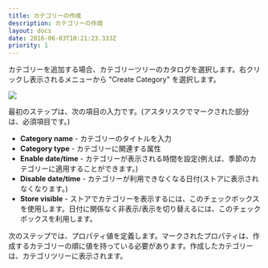 ```yaml
---
title: カテゴリーの作成
description: カテゴリーの作成
layout: docs
date: 2016-06-03T10:21:23.333Z
priority: 1
---
```

カテゴリーを追加する場合、カテゴリーツリーのカタログを選択します。右クリックし表示されるメニューから "Create Category" を選択します。

![](../../../../../assets/images/docs/021-add-category.png)

最初のステップは、次の項目の入力です。(アスタリスクでマークされた部分は、必須項目です。)

* **Category name** - カテゴリーのタイトルを入力
* **Category type** - カテゴリーに関連する属性
* **Enable date/time** - カテゴリーが表示される時間を設定(例えば、季節のカテゴリーに適用することができます。)
* **Disable date/time** - カテゴリーが利用できなくなる日付(ストアに表示されなくなります。)
* **Store visible** - ストアでカテゴリーを表示するには、このチェックボックスを使用します。日付に関係なく非表示/表示を切り替えるには、このチェックボックスを利用します。

次のステップでは、プロパティ値を定義します。マークされたプロパティは、作成するカテゴリーの順に値を持っている必要があります。作成したカテゴリーは、カテゴリツリーに表示されます。